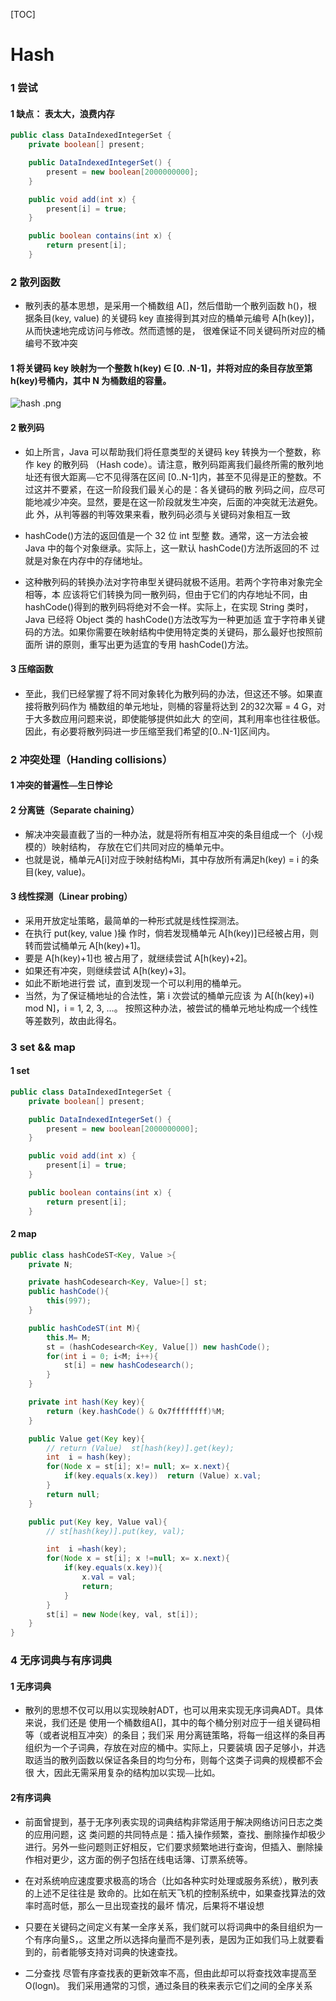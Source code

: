 [TOC]

# Hash

### 1 尝试



#### 1 缺点： 表太大，浪费内存



```java
public class DataIndexedIntegerSet {
    private boolean[] present;

    public DataIndexedIntegerSet() {
        present = new boolean[2000000000];
    }

    public void add(int x) {
        present[i] = true;
    }

    public boolean contains(int x) {
        return present[i];
    }
```



### 2 散列函数



- 散列表的基本思想，是采用一个桶数组 A[]，然后借助一个散列函数 h()，根据条目(key, value) 的关键码 key 直接得到其对应的桶单元编号 A[h(key)]，从而快速地完成访问与修改。然而遗憾的是， 很难保证不同关键码所对应的桶编号不致冲突



#### 1 将关键码 key 映射为一个整数 h(key) ∈ [0. .N-1]，并将对应的条目存放至第 h(key)号桶内，其中 N 为桶数组的容量。

![hash .png](https://cdn.nlark.com/yuque/0/2019/png/388749/1571373860685-7fd5b834-9b02-49da-9d07-4b0a0f2d9d1a.png)



#### 2 散列码

-  如上所言，Java 可以帮助我们将任意类型的关键码 key 转换为一个整数，称作 key 的散列码 （Hash code）。请注意，散列码距离我们最终所需的散列地址还有很大距离⎯⎯它不见得落在区间 [0..N-1]内，甚至不见得是正的整数。不过这并不要紧，在这一阶段我们最关心的是：各关键码的散 列码之间，应尽可能地减少冲突。显然，要是在这一阶段就发生冲突，后面的冲突就无法避免。此 外，从判等器的判等效果来看，散列码必须与关键码对象相互一致



- hashCode()方法的返回值是一个 32 位 int 型整 数。通常，这一方法会被 Java 中的每个对象继承。实际上，这一默认 hashCode()方法所返回的不 过就是对象在内存中的存储地址。
- 这种散列码的转换办法对字符串型关键码就极不适用。若两个字符串对象完全相等，本 应该将它们转换为同一散列码，但由于它们的内存地址不同，由 hashCode()得到的散列码将绝对不会一样。实际上，在实现 String 类时，Java 已经将 Object 类的 hashCode()方法改写为一种更加适 宜于字符串关键码的方法。如果你需要在映射结构中使用特定类的关键码，那么最好也按照前面所 讲的原则，重写出更为适宜的专用 hashCode()方法。









#### 3 压缩函数

####  

- 至此，我们已经掌握了将不同对象转化为散列码的办法，但这还不够。如果直接将散列码作为 桶数组的单元地址，则桶的容量将达到 2的32次幂 = 4 G，对于大多数应用问题来说，即使能够提供如此大 的空间，其利用率也往往极低。因此，有必要将散列码进一步压缩至我们希望的[0..N-1]区间内。



### 2 冲突处理（Handing collisions）

#### 1 冲突的普遍性⎯⎯生日悖论





#### 2  分离链（Separate chaining）



- 解决冲突最直截了当的一种办法，就是将所有相互冲突的条目组成一个（小规模的）映射结构， 存放在它们共同对应的桶单元中。
- 也就是说，桶单元A[i]对应于映射结构Mi，其中存放所有满足h(key) = i 的条目(key, value)。





#### 3 线性探测（Linear probing）

- 采用开放定址策略，最简单的一种形式就是线性探测法。
- 在执行 put(key, value )操 作时，倘若发现桶单元 A[h(key)]已经被占用，则转而尝试桶单元 A[h(key)+1]。
- 要是 A[h(key)+1]也 被占用了，就继续尝试 A[h(key)+2]。
- 如果还有冲突，则继续尝试 A[h(key)+3]。
- 如此不断地进行尝 试，直到发现一个可以利用的桶单元。
- 当然，为了保证桶地址的合法性，第 i 次尝试的桶单元应该 为 A[(h(key)+i) mod N]，i = 1, 2, 3, …。 按照这种办法，被尝试的桶单元地址构成一个线性等差数列，故由此得名。











### 3 set && map



#### 1 set

```java
public class DataIndexedIntegerSet {
    private boolean[] present;

    public DataIndexedIntegerSet() {
        present = new boolean[2000000000];
    }

    public void add(int x) {
        present[i] = true;
    }

    public boolean contains(int x) {
        return present[i];
    }
```



#### 2 map



```java
public class hashCodeST<Key, Value >{
    private N;

    private hashCodesearch<Key, Value>[] st;
    public hashCode(){
        this(997);
    }

    public hashCodeST(int M){
        this.M= M;
        st = (hashCodesearch<Key, Value[]) new hashCode();
        for(int i = 0; i<M; i++){
            st[i] = new hashCodesearch();
        }
    }

    private int hash(Key key){
        return (key.hashCode() & Ox7ffffffff)%M;
    }

    public Value get(Key key){
        // return (Value)  st[hash(key)].get(key);
        int  i = hash(key);
        for(Node x = st[i]; x!= null; x= x.next){
            if(key.equals(x.key))  return (Value) x.val;
        }
        return null;
    }

    public put(Key key, Value val){
        // st[hash(key)].put(key, val);

        int  i =hash(key);
        for(Node x = st[i]; x !=null; x= x.next){
            if(key.equals(x.key)){
                x.val = val;
                return;
            }
        }
        st[i] = new Node(key, val, st[i]);
    }
}
```





### 4 无序词典与有序词典

#### 1 无序词典



- 散列的思想不仅可以用以实现映射ADT，也可以用来实现无序词典ADT。具体来说，我们还是 使用一个桶数组A[]，其中的每个桶分别对应于一组关键码相等（或者说相互冲突）的条目；我们采 用分离链策略，将每一组这样的条目再组织为一个子词典，存放在对应的桶中。实际上，只要装填 因子足够小，并选取适当的散列函数以保证各条目的均匀分布，则每个这类子词典的规模都不会很 大，因此无需采用复杂的结构加以实现⎯⎯比如。





#### 2有序词典

- 前面曾提到，基于无序列表实现的词典结构非常适用于解决网络访问日志之类的应用问题，这 类问题的共同特点是：插入操作频繁，查找、删除操作却极少进行。另外一些问题则正好相反，它们要求频繁地进行查询，但插入、删除操作相对更少，这方面的例子包括在线电话簿、订票系统等。
- 在对系统响应速度要求极高的场合（比如各种实时处理或服务系统），散列表的上述不足往往是 致命的。比如在航天飞机的控制系统中，如果查找算法的效率时高时低，那么一旦出现查找的最坏 情况，后果将不堪设想





- 只要在关键码之间定义有某一全序关系，我们就可以将词典中的条目组织为一个有序向量S，。这里之所以选择向量而不是列表，是因为正如我们马上就要看到的，前者能够支持对词典的快速查找。



- 二分查找 尽管有序查找表的更新效率不高，但由此却可以将查找效率提高至 O(logn)。 我们采用通常的习惯，通过条目的秩来表示它们之间的全序关系